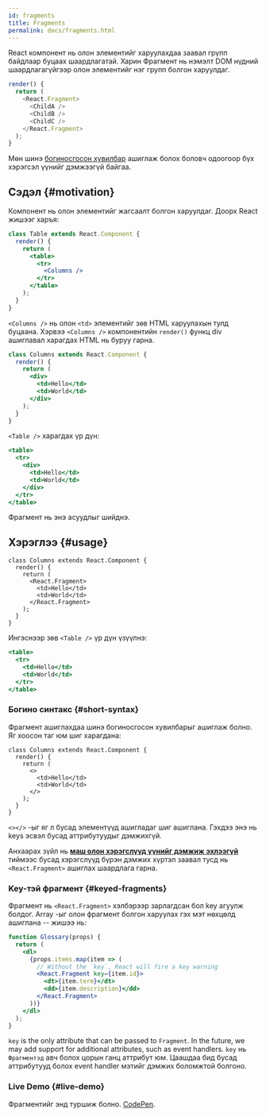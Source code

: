 ```yaml
---
id: fragments
title: Fragments
permalink: docs/fragments.html
---
```


React компонент нь олон элементийг харуулахдаа заавал грүпп байдлаар буцаах шаардлагатай. Харин Фрагмент нь нэмэлт DOM нүдний шаардлагагүйгээр олон элементийг нэг групп болгон харуулдаг.

```js
render() {
  return (
    <React.Fragment>
      <ChildA />
      <ChildB />
      <ChildC />
    </React.Fragment>
  );
}
```

Мѳн шинэ [богиносгосон хувилбар](#short-syntax) ашиглаж болох боловч одоогоор бүх хэрэгсэл үүнийг дэмжээгүй байгаа.

## Сэдэл {#motivation}

Компонент нь олон элементийг жагсаалт болгон харуулдаг. Доорх React жишээг харъя:

```jsx
class Table extends React.Component {
  render() {
    return (
      <table>
        <tr>
          <Columns />
        </tr>
      </table>
    );
  }
}
```

`<Columns />` нь олон `<td>` элементийг зѳв HTML харуулахын тулд буцаана. Хэрвээ `<Columns />` компонентийн `render()` функц div ашиглавал харагдах HTML нь буруу гарна.

```jsx
class Columns extends React.Component {
  render() {
    return (
      <div>
        <td>Hello</td>
        <td>World</td>
      </div>
    );
  }
}
```

`<Table />` харагдах үр дүн:

```jsx
<table>
  <tr>
    <div>
      <td>Hello</td>
      <td>World</td>
    </div>
  </tr>
</table>
```

Фрагмент нь энэ асуудлыг шийднэ.

## Хэрэглээ {#usage}

```jsx{4,7}
class Columns extends React.Component {
  render() {
    return (
      <React.Fragment>
        <td>Hello</td>
        <td>World</td>
      </React.Fragment>
    );
  }
}
```

Ингэснээр зѳв `<Table />` үр дүн үзүүлнэ:

```jsx
<table>
  <tr>
    <td>Hello</td>
    <td>World</td>
  </tr>
</table>
```

### Богино синтакс {#short-syntax}

Фрагмент ашиглахдаа шинэ богиносгосон хувилбарыг ашиглаж болно. Яг хоосон таг юм шиг харагдана:

```jsx{4,7}
class Columns extends React.Component {
  render() {
    return (
      <>
        <td>Hello</td>
        <td>World</td>
      </>
    );
  }
}
```

`<></>` -ыг яг л бусад элементүүд ашигладаг шиг ашиглана. Гэхдээ энэ нь keys эсвэл бусад аттрибутуудыг дэмжихгүй.

Анхаарах зүйл нь **[маш олон хэрэгслүүд үүнийг дэмжиж эхлээгүй](/blog/2017/11/28/react-v16.2.0-fragment-support.html#support-for-fragment-syntax)** тиймээс бусад хэрэгслүүд бүрэн дэмжих хүртэл заавал тусд нь `<React.Fragment>` ашиглах шаардлага гарна.

### Key-тэй фрагмент {#keyed-fragments}

Фрагмент нь `<React.Fragment>` хэлбэрээр зарлагдсан бол key агуулж болдог. Array -ыг олон фрагмент болгон харуулах гэх мэт нѳхцѳлд ашиглана -- жишээ нь:

```jsx
function Glossary(props) {
  return (
    <dl>
      {props.items.map(item => (
        // Without the `key`, React will fire a key warning
        <React.Fragment key={item.id}>
          <dt>{item.term}</dt>
          <dd>{item.description}</dd>
        </React.Fragment>
      ))}
    </dl>
  );
}
```

`key` is the only attribute that can be passed to `Fragment`. In the future, we may add support for additional attributes, such as event handlers.
`key` нь `Фрагментэд` авч болох цорын ганц аттрибут юм. Цаашдаа бид бусад аттрибутууд болох event handler мэтийг дэмжих боломжтой болгоно.

### Live Demo {#live-demo}

Фрагментийг энд туршиж болно. [CodePen](https://codepen.io/reactjs/pen/VrEbjE?editors=1000).
